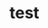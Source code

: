 # test




























































































































